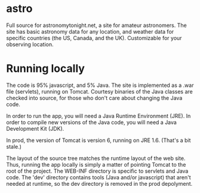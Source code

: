 # astro
Full source for astronomytonight.net, a site for amateur astronomers. The site has basic astronomy data for any location, and weather data for specific countries (the US, Canada, and the UK). Customizable for your observing location.

# Running locally
The code is 95% javascript, and 5% Java.
The site is implemented as a .war file (servlets), running on Tomcat. 
Courtesy binaries of the Java classes are checked into source, for those who don't care about changing the Java code.

In order to run the app, you will need a Java Runtime Environment (JRE). 
In order to compile new versions of the Java code, you will need a Java Development Kit (JDK).

In prod, the version of Tomcat is version 6, running on JRE 1.6. (That's a bit stale.)

The layout of the source tree matches the runtime layout of the web site. 
Thus, running the app locally is simply a matter of pointing Tomcat to the root of the project. 
The WEB-INF directory is specific to servlets and Java code. 
The 'dev' directory contains tools (Java and/or javascript) that aren't needed at runtime, so the dev directory is removed in the prod depolyment.
